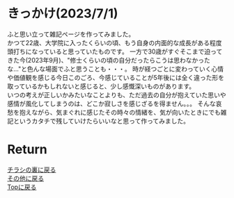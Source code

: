 <!-- Google tag (gtag.js) -->
<script async src="https://www.googletagmanager.com/gtag/js?id=G-8P412RLRC8"></script>
<script>
  window.dataLayer = window.dataLayer || [];
  function gtag(){dataLayer.push(arguments);}
  gtag('js', new Date());

  gtag('config', 'G-8P412RLRC8');
</script>

# きっかけ(2023/7/1)

ふと思い立って雑記ページを作ってみました。<br>
かつて22歳、大学院に入ったくらいの頃、もう自身の内面的な成長がある程度頭打ちになっていると思っていたものです。
一方で30歳がすぐそこまで迫ってきた今(2023年9月)、"修士くらいの頃の自分だったらこうは思わなかったな…"と色んな場面でふと思うことも・・・。
時が経つごとに変わっていく心情や価値観を感じる今日このごろ、今感じていることが5年後には全く違った形を取っているかもしれないと感じると、少し感慨深いものがあります。<br>
いつの考えが正しいかみたいなことよりも、ただ過去の自分が抱えていた思いや感情が風化してしまうのは、どこか寂しさを感じざるを得ません。。。
そんな哀愁を抱えながら、気まぐれに感じたその時々の情緒を、気が向いたときにでも雑記というカタチで残していけたらいいなと思って作ってみました。



# Return
[チラシの裏に戻る](./zakki.md)<br>
[その他に戻る](../others.md)<br>
[Topに戻る](https://motoyashinozaki.github.io/minidora/)